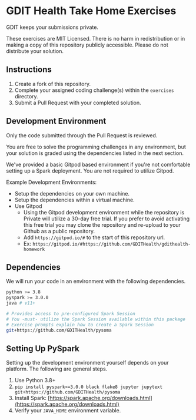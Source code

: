 # GDIT Health Take Home Exercises

GDIT keeps your submissions private.

These exercises are MIT Licensed. There is no harm in redistribution or in making a copy of this repository publicly accessible. Please do not distribute your solution.

## Instructions

1. Create a fork of this repository.
1. Complete your assigned coding challenge(s) within the `exercises` directory.
1. Submit a Pull Request with your completed solution.

## Development Environment

Only the code submitted through the Pull Request is reviewed.

You are free to solve the programming challenges in any environment, but your solution is graded using the dependencies listed in the next section.

We've provided a basic Gitpod based environment if you're not comfortable setting up a Spark deployment. You are not required to utilize Gitpod.

Example Development Environments:

- Setup the dependencies on your own machine.
- Setup the dependencies within a virtual machine.
- Use Gitpod
  - Using the Gitpod development environment while the repository is Private will utilize a 30-day free trial. If you prefer to avoid activating this free trial you may clone the repository and re-upload to your Github as a public repository.
  - Add `https://gitpod.io/#` to the start of this repository url.
  - Ex: `https://gitpod.io/#https://github.com/GDITHealth/gdithealth-homework`

## Dependencies

We will run your code in an environment with the following dependencies.

```bash
python >= 3.8
pyspark >= 3.0.0
java # v11+

# Provides access to pre-configured Spark Session
# You -must- utilize the Spark Session available within this package
# Exercise prompts explain how to create a Spark Session
git+https://github.com/GDITHealth/pysoma
```

## Setting Up PySpark

Setting up the development environment yourself depends on your platform. The following are general steps.

1. Use Python 3.8+
1. `pip install pyspark>=3.0.0 black flake8 jupyter jupytext git+https://github.com/GDITHealth/pysoma`
1. Install Spark: [https://spark.apache.org/downloads.html](https://spark.apache.org/downloads.html)
1. Verify your `JAVA_HOME` environment variable.
